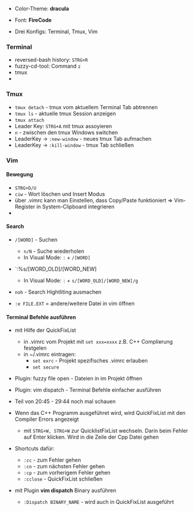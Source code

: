 * Color-Theme: **dracula**
* Font: **FireCode**

* Drei Konfigs: Terminal, Tmux, Vim

### Terminal

* reversed-bash history: `STRG+R`
* fuzzy-cd-tool: Command `z`
* tmux
*

### Tmux

* `tmux detach` - tmux vom aktuellem Terminal Tab abtrennen
* `tmux ls` - aktuelle tmux Session anzeigen
* `tmux attach`
* Leader Key: `STRG+A` mit tmux assoyieren
* `n` - zwischen den tmux Windows switchen
* LeaderKey -> `:new-window` - neues tmux Tab aufmachen
* LeaderKey -> `:kill-window` - tmux Tab schließen

### Vim

#### Bewegung

* `STRG+D/U`
* `ciw` - Wort löschen und Insert Modus
* über .vimrc kann man Einstellen, dass Copy/Paste funktioniert => Vim-Register in System-Clipboard integrieren
* 

#### Search

* `/[WORD]` - Suchen
  * `n/N` - Suche wiederholen
  * In Visual Mode: `:` + `/[WORD]`
* `:%s/[WORD_OLD]/[WORD_NEW]
  * In Visual Mode: `:` + `s/[WORD_OLD]/[WORD_NEW]/g`
* `noh` - Search Hightliting ausmachen

* `:e FILE.EXT` = andere/weitere Datei in vim öffnen 

#### Terminal Befehle ausführen

* mit Hilfe der QuickFixList
  * in .vimrc vom Projekt mit `set xxx=xxxx` z.B. C++ Complierung festgelen
  * in ~/.vimrc eintragen:
    * `set exrc` - Projekt spezifisches .vimrc erlauben
    * `set secure`

* Plugin: fuzzy file open - Dateien in im Projekt öffnen
* Plugin: vim dispatch - Terminal Befehle einfacher ausführen
* Teil von 20:45 - 29:44 noch mal schauen
* Wenn das C++ Programm ausgeführet wird, wird QuickFixList mit den Compiler Errors angezeigt
  * mit `STRG+W, STRG+W` zur QuicklistFixList wechseln. Darin beim Fehler auf Enter klicken. Wird in die Zeile der Cpp Datei gehen
* Shortcuts dafür:
  * `:cc` - zum Fehler gehen
  * `:cn` - zum nächsten Fehler gehen
  * `:cp` - zum vorherigem Fehler gehen
  * `:cclose` - QuickFixList schließen

* mit Plugin **vim dispatch** Binary ausführen
  * `:Dispatch BINARY_NAME` - wird auch in QuickFixList ausgeführt





